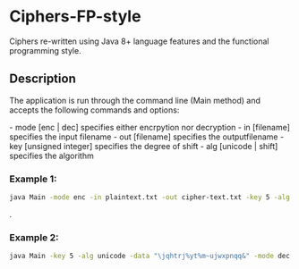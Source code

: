 # Ciphers-FP-style
Ciphers re-written using Java 8+ language features and the functional programming style.

## Description
The application is run through the command line (Main method) and accepts the following commands and options:

\- mode [enc | dec] specifies either encrpytion nor decryption
\- in [filename] specifies the input filename
\- out [filename] specifies the outputfilename
\- key [unsigned integer] specifies the degree of shift
\- alg [unicode | shift] specifies the algorithm 

### Example 1:

```bash
java Main -mode enc -in plaintext.txt -out cipher-text.txt -key 5 -alg unicode
```
.
### Example 2:
```bash
java Main -key 5 -alg unicode -data "\jqhtrj%yt%m~ujwxpnqq&" -mode dec
```
